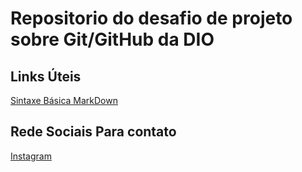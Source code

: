 # Repositorio do desafio de projeto sobre Git/GitHub da DIO
## Links Úteis 
[Sintaxe Básica MarkDown](https://www.markdownguide.org/basic-syntax)
## Rede Sociais Para contato
[Instagram](https://www.instagram.com/oii.wyatt/)
